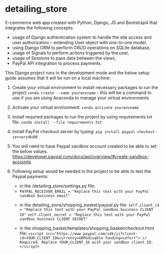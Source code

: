 # detailing_store
E-commerce web app created with Python, Django, JS and Bootstrap4 that integrates the following concepts:

 * usage of Django authentication system to handle the site access and user authorization – extending User object with one-to-one model,
 * using Django ORM to perform CRUD operations on SQLite database,
 * usage of Signals to perform actions triggered by the user,
 * usage of Sessions to pass data between the views,
 * PayPal API integration to process payments.

This Django project runs in the development mode and the below setup guide assumes that it will be run on a local machine:

1. Create your virtual environment to install necessary packages to run the project
    `conda create --name yourenvname` - this will be a command to use if you are using Anaconda to manage your virtual environments 
2. Activate your virtual environment. 
    `conda activate yourenvname`
3. Install requried packages to run the project by using requirements.txt file.
    `conda install --file requirements.txt`
4. Install PayPal checkout server by typing:
    `pip install paypal-checkout-serversdk`dd
5. You will need to have Paypal sandbox account created to be able to set the below values.
https://developer.paypal.com/docs/api/overview/#create-sandbox-accounts
6. Following setup would be needed in the project to be able to test the Paypal payments:
    - in the /detailing_store/settings.py file:
     * `PAYPAL_RECEIVER_EMAIL = "Replace this text with your PayPal sandbox business email"`
    
    - in the detailing_store/shopping_basket/paypal.py file:
     `self.client_id = "Replace this text with your PayPal sandbox business CLIENT ID"`
     `self.client_secret = "Replace this text with your PayPal sandbox business CLIENT SECRET"`
     
    - in the shopping_basket/templates/shopping_basket/checkout.html file:
     `<script src="https://www.paypal.com/sdk/js?client-id=YOUR_CLIENT_ID&currency=GBP&disable-funding=sofort">
    // Required. Replace YOUR_CLIENT_ID with your sandbox client ID.
    </script>`
